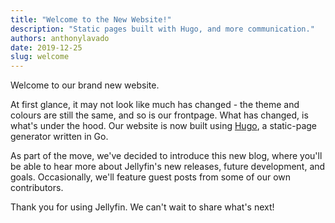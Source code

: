 ```yaml
---
title: "Welcome to the New Website!"
description: "Static pages built with Hugo, and more communication."
authors: anthonylavado
date: 2019-12-25
slug: welcome
---
```


Welcome to our brand new website.

<!-- truncate -->

At first glance, it may not look like much has changed - the theme and colours are still the same, and so is our frontpage. What has changed, is what's under the hood. Our website is now built using [Hugo](https://www.gohugo.io), a static-page generator written in Go.

As part of the move, we've decided to introduce this new blog, where you'll be able to hear more about Jellyfin's new releases, future development, and goals. Occasionally, we'll feature guest posts from some of our own contributors.

Thank you for using Jellyfin. We can't wait to share what's next!
